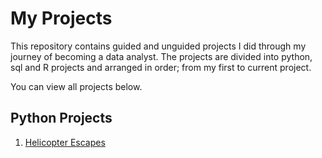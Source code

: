 # My Projects

This repository contains guided and unguided projects I did through my journey of becoming a data analyst.
The projects are divided into python, sql and R projects and arranged in order; from my first to current project. 

You can view all projects below.

## Python Projects
1. [Helicopter Escapes](https://github.com/abdulsharun/projects/blob/main/HelicopterEscapes.ipynb)
